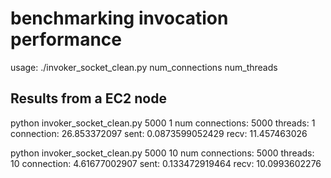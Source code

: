 # benchmarking invocation performance

usage: ./invoker_socket_clean.py num_connections num_threads

## Results from a EC2 node

python invoker_socket_clean.py 5000 1
num connections: 5000 threads: 1
connection: 26.853372097
sent: 0.0873599052429
recv: 11.457463026

python invoker_socket_clean.py 5000 10
num connections: 5000 threads: 10
connection: 4.61677002907
sent: 0.133472919464
recv: 10.0993602276